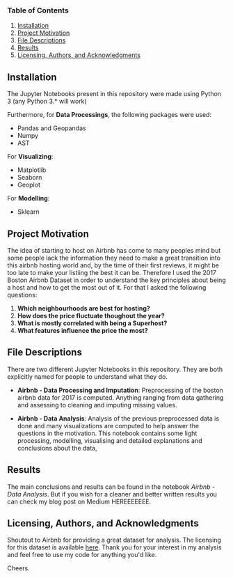 ### Table of Contents

1. [Installation](#installation)
2. [Project Motivation](#motivation)
3. [File Descriptions](#descriptions)
4. [Results](#results)
5. [Licensing, Authors, and Acknowledgments](#licensing)

## Installation<a name="installation"></a>

The Jupyter Notebooks present in this repository were made using Python 3 (any Python 3.* will work)

Furthermore, for **Data Processings**, the following packages were used:

- Pandas and Geopandas
- Numpy
- AST

For **Visualizing**:

- Matplotlib
- Seaborn
- Geoplot

For **Modelling**:

- Sklearn

## Project Motivation<a name="motivation"></a>

The idea of starting to host on Airbnb has come to many peoples mind but some people lack the information they need to make a great transition into this airbnb hosting world and, by the time of their first reviews, it might be too late to make your listiing the best it can be. Therefore I used the 2017 Boston Airbnb Dataset in order to understand the key principles about being a host and how to get the most out of it. For that I asked the following questions:

1. **Which neighbourhoods are best for hosting?**
2. **How does the price fluctuate thoughout the year?**
3. **What is mostly correlated with being a Superhost?**
4. **What features influence the price the most?**

## File Descriptions<a name="descriptions"></a>

There are two different Jupyter Notebooks in this repository. They are both explicitly named for people to understand what they do. 

- **Airbnb - Data Processing and Imputation**: Preprocessing of the boston airbnb data for 2017 is computed. Anything ranging from data gathering and assessing to cleaning and imputing missing values. 

- **Airbnb - Data Analysis**: Analysis of the previous preprocessed data is done and many visualizations are computed to help answer the questions in the motivation. This notebook contains some light processing, modelling, visualising and detailed explanations and conclusions about the data,

## Results<a name="results"></a>

The main conclusions and results can be found in the notebook *Airbnb - Data Analysis*. But if you wish for a cleaner and better written results you can check my blog post on Medium HEREEEEEEE.

## Licensing, Authors, and Acknowledgments<a name="licensing"></a>

Shoutout to Airbnb for providing a great dataset for analysis. The licensing for this dataset is available [here](https://www.kaggle.com/airbnb/boston). Thank you for your interest in my analysis and feel free to use my code for anything you'd like. 

Cheers.
